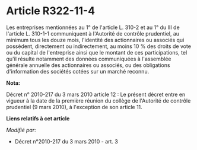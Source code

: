 # Article R322-11-4

Les entreprises mentionnées au 1° de l'article L. 310-2 et au 1° du III de l'article L. 310-1-1 communiquent à l'Autorité de
contrôle prudentiel, au minimum tous les douze mois, l'identité des actionnaires ou associés qui possèdent, directement ou
indirectement, au moins 10 % des droits de vote ou du capital de l'entreprise ainsi que le montant de ces participations, tel
qu'il résulte notamment des données communiquées à l'assemblée générale annuelle des actionnaires ou associés, ou des
obligations d'information des sociétés cotées sur un marché reconnu.

**Nota:**

Décret n° 2010-217 du 3 mars 2010 article 12 : Le présent décret entre en vigueur à la date de la première réunion du collège
de l'Autorité de contrôle prudentiel (9 mars 2010), à l'exception de son article 11.

**Liens relatifs à cet article**

_Modifié par_:

  - Décret n°2010-217 du 3 mars 2010 - art. 3

